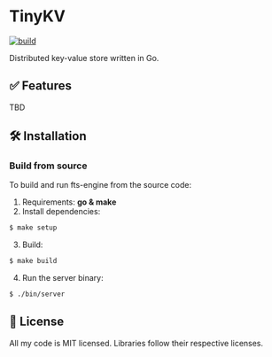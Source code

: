 # TinyKV

[![build](https://github.com/micpst/tinykv/actions/workflows/build.yml/badge.svg)](https://github.com/micpst/tinykv/actions/workflows/build.yml)

Distributed key-value store written in Go.

## ✅ Features
TBD

## 🛠️ Installation

### Build from source
To build and run fts-engine from the source code:
1. Requirements: **go & make**
2. Install dependencies:
```bash
$ make setup
```
3. Build:
```bash
$ make build
```
4. Run the server binary:
```bash
$ ./bin/server
```

## 📄 License
All my code is MIT licensed. Libraries follow their respective licenses.
